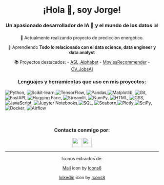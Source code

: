 <div align="center">

  <h1>¡Hola 👋, soy Jorge!</h1>
  
  <h3>Un apasionado desarrollador de IA 🤖 y el mundo de los datos 📊</h3>
  
  🔭 Actualmente realizando proyecto de predicción energético.
  
  🌱 Aprendiendo **Todo lo relacionado con el data science, data engineer y data analyst**
  
   📚 Proyectos destacados:
     - <a href="https://github.com/jarodriguezf/ASL_Alphabet" target="_blank">ASL_Alphabet</a>
     - <a href="https://github.com/jarodriguezf/MoviesRecommender" target="_blank">MoviesRecommender</a>
     - <a href="https://github.com/jarodriguezf/CV_JobsAI" target="_blank">CV_JobsAI</a>

  <h3>Lenguajes y herramientas que uso en mis proyectos:</h3>
</div>

![Python](https://img.shields.io/badge/-Python-blue?logo=python&logoColor=white), ![Scikit-learn](https://img.shields.io/badge/-Scikit--learn-F7931E?logo=scikit-learn&logoColor=white),![TensorFlow](https://img.shields.io/badge/-TensorFlow-FF6F00?logo=tensorflow&logoColor=white), ![Pandas](https://img.shields.io/badge/-Pandas-150458?logo=pandas&logoColor=white),![Matplotlib](https://img.shields.io/badge/-Matplotlib-11557C?logo=matplotlib&logoColor=white),
![Git](https://img.shields.io/badge/-Git-F05032?logo=git&logoColor=white), ![FastAPI](https://img.shields.io/badge/-FastAPI-009688?logo=fastapi&logoColor=white), ![Hugging Face](https://img.shields.io/badge/-Hugging%20Face-FF6F52?logo=huggingface&logoColor=white), ![Streamlit](https://img.shields.io/badge/-Streamlit-FF4B4B?logo=streamlit&logoColor=white), ![NumPy](https://img.shields.io/badge/-NumPy-013243?logo=numpy&logoColor=white),
![HTML](https://img.shields.io/badge/-HTML-E34F26?logo=html5&logoColor=white), ![CSS](https://img.shields.io/badge/-CSS-1572B6?logo=css3&logoColor=white),![JavaScript](https://img.shields.io/badge/-JavaScript-F7DF1E?logo=javascript&logoColor=black), ![Jupyter Notebooks](https://img.shields.io/badge/-Jupyter%20Notebooks-orange?logo=jupyter&logoColor=white),![SQL](https://img.shields.io/badge/-SQL-blue?logo=sql&logoColor=white),
![Seaborn](https://img.shields.io/badge/-Seaborn-9B59B6?logo=seaborn&logoColor=white),![Plotly](https://img.shields.io/badge/-Plotly-3F4F75?logo=plotly&logoColor=white),![SciPy](https://img.shields.io/badge/-SciPy-8CAAE6?logo=scipy&logoColor=white),
![Docker](https://img.shields.io/badge/-Docker-2496ED?logo=docker&logoColor=white), ![Airflow](https://img.shields.io/badge/-Airflow-017CEE?logo=apache-airflow&logoColor=white)

<br>
<div align="center">
  <h3>Contacta conmigo por:</h3>
  <p>
  <a href="https://www.linkedin.com/in/jorge-alejandro-rodr%C3%ADguez-fern%C3%A1ndez-63a73624a/" target="_blank"><img align="center" src="https://github.com/jarodriguezf/jarodriguezf/assets/112967594/83d62958-4cf8-4127-a63d-d36ce52b94f6" height="30" width="30" /></a>
  <a href="mailto:jarodriguezf123@gmail.com" target="blank"><img align="center" src="https://github.com/jarodriguezf/jarodriguezf/assets/112967594/67ba025b-6f6d-4122-8f21-e9806c0d7e75" height="30" width="30" /></a>
  </p>
  
   <hr>
  <p>Iconos extraidos de:</p>
  <a target="_blank" href="https://icons8.com/icon/35084/circled-envelope">Mail</a> icon by <a target="_blank" href="https://icons8.com">Icons8</a>
  
  <a target="_blank" href="https://icons8.com/icon/114445/linkedin-circled">linkedin</a> icon by <a target="_blank" href="https://icons8.com">Icons8</a>
</div>
